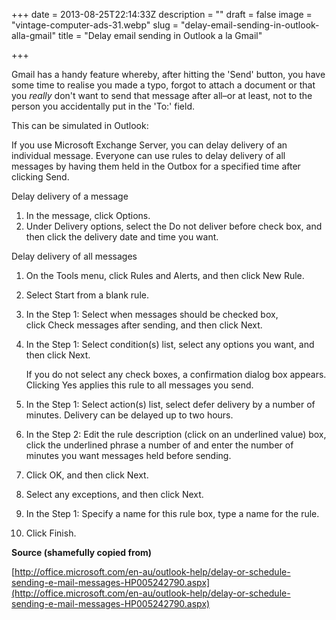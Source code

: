 +++
date = 2013-08-25T22:14:33Z
description = ""
draft = false
image = "vintage-computer-ads-31.webp"
slug = "delay-email-sending-in-outlook-alla-gmail"
title = "Delay email sending in Outlook a la Gmail"

+++

Gmail has a handy feature whereby, after hitting the 'Send' button, you have some time to realise you made a typo, forgot to attach a document or that you _really_ don't want to send that message after all–or at least, not to the person you accidentally put in the 'To:' field.

This can be simulated in Outlook:

If you use Microsoft Exchange Server, you can delay delivery of an individual message. Everyone can use rules to delay delivery of all messages by having them held in the Outbox for a specified time after clicking Send.

Delay delivery of a message

1.  In the message, click Options.
2.  Under Delivery options, select the Do not deliver before check box, and then click the delivery date and time you want.

Delay delivery of all messages

1.  On the Tools menu, click Rules and Alerts, and then click New Rule.
2.  Select Start from a blank rule.
3.  In the Step 1: Select when messages should be checked box, click Check messages after sending, and then click Next.
4.  In the Step 1: Select condition(s) list, select any options you want, and then click Next.

    If you do not select any check boxes, a confirmation dialog box appears. Clicking Yes applies this rule to all messages you send.

5.  In the Step 1: Select action(s) list, select defer delivery by a number of minutes. Delivery can be delayed up to two hours.
6.  In the Step 2: Edit the rule description (click on an underlined value) box, click the underlined phrase a number of and enter the number of minutes you want messages held before sending.
7.  Click OK, and then click Next.
8.  Select any exceptions, and then click Next.
9.  In the Step 1: Specify a name for this rule box, type a name for the rule.
10.  Click Finish.

**Source (shamefully copied from)**

[http://office.microsoft.com/en-au/outlook-help/delay-or-schedule-sending-e-mail-messages-HP005242790.aspx](http://office.microsoft.com/en-au/outlook-help/delay-or-schedule-sending-e-mail-messages-HP005242790.aspx)